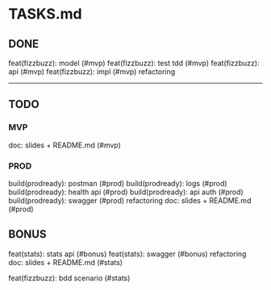 TASKS.md
========

## DONE

feat(fizzbuzz): model (#mvp)
feat(fizzbuzz): test tdd (#mvp)
feat(fizzbuzz): api (#mvp)
feat(fizzbuzz): impl (#mvp)
refactoring

--- 

## TODO

### MVP

doc: slides + README.md (#mvp)

### PROD
build(prodready): postman (#prod)
build(prodready): logs (#prod)
build(prodready): health api (#prod)
build(prodready): api auth (#prod)
build(prodready): swagger (#prod)
refactoring
doc: slides + README.md (#prod)

## BONUS

feat(stats): stats api (#bonus)
feat(stats): swagger (#bonus)
refactoring
doc: slides + README.md (#stats)

feat(fizzbuzz): bdd scenario (#stats)
